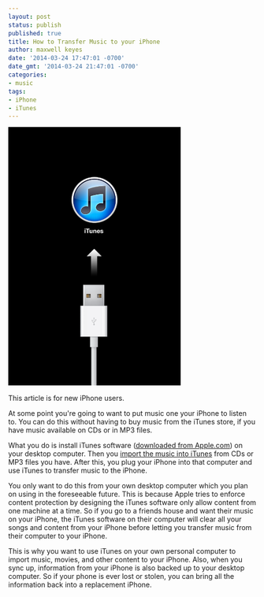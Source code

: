 ```yaml
---
layout: post
status: publish
published: true
title: How to Transfer Music to your iPhone
author: maxwell keyes
date: '2014-03-24 17:47:01 -0700'
date_gmt: '2014-03-24 21:47:01 -0700'
categories:
- music
tags:
- iPhone
- iTunes
---
```


<img src="/assets/images/posts/iphone-itunes.png" width="350" alt="iPhone iTunes" title="iPhone iTunes">

This article is for new iPhone users.

At some point you're going to want to put music one your iPhone to listen to. You can do this without having to buy
music from the iTunes store, if you have music available on CDs or in MP3 files.

What you do is install iTunes software ([downloaded from Apple.com](https://www.apple.com/itunes/download/)) on your
desktop computer. Then you [import the music into iTunes](http://support.apple.com/kb/ht1473) from CDs or MP3 files
you have. After this, you plug your iPhone into that computer and use iTunes to transfer music to the iPhone.

You only want to do this from your own desktop computer which you plan on using in the foreseeable future. This is
because Apple tries to enforce content protection by designing the iTunes software only allow content from one machine
at a time. So if you go to a friends house and want their music on your iPhone, the iTunes software on their computer
will clear all your songs and content from your iPhone before letting you transfer music from their computer to your
iPhone.

This is why you want to use iTunes on your own personal computer to import music, movies, and other content to your
iPhone. Also, when you sync up, information from your iPhone is also backed up to your desktop computer. So if your
phone is ever lost or stolen, you can bring all the information back into a replacement iPhone.
